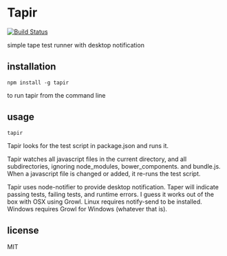 # Tapir

[![Build Status](https://travis-ci.org/lithiumjake/tapir.png?branch=master)](https://travis-ci.org/lithiumjake/tapir)

simple tape test runner with desktop notification

## installation
```
npm install -g tapir
```
to run tapir from the command line

## usage
```
tapir
```

Tapir looks for the test script in package.json and runs it.
 
Tapir watches all javascript files in the current directory, and all subdirectories, ignoring node_modules, bower_components. and bundle.js.
When a javascript file is changed or added, it re-runs the test script.

Tapir uses node-notifier to provide desktop notification.  Taper will indicate passing tests, failing tests, and runtime errors.
I guess it works out of the box with OSX using Growl.  Linux requires notify-send to be installed.
Windows requires Growl for Windows (whatever that is).


## license

MIT
